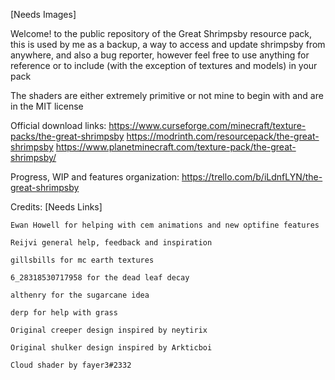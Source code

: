 
[Needs Images]

Welcome! to the public repository of the Great Shrimpsby resource pack, this is used by me as a backup, a way to access and update shrimpsby from anywhere, and also a bug reporter, however feel free to use anything for reference or to include (with the exception of textures and models) in your pack

The shaders are either extremely primitive or not mine to begin with and are in the MIT license

Official download links:
    https://www.curseforge.com/minecraft/texture-packs/the-great-shrimpsby
    https://modrinth.com/resourcepack/the-great-shrimpsby
    https://www.planetminecraft.com/texture-pack/the-great-shrimpsby/

Progress, WIP and features organization:
    https://trello.com/b/iLdnfLYN/the-great-shrimpsby

Credits: [Needs Links]

    Ewan Howell for helping with cem animations and new optifine features

    Reijvi general help, feedback and inspiration 
    
    gillsbills for mc earth textures

    6_28318530717958 for the dead leaf decay
    
    althenry for the sugarcane idea
    
    derp for help with grass
    
    Original creeper design inspired by neytirix
 
    Original shulker design inspired by Arkticboi
 
    Cloud shader by fayer3#2332
